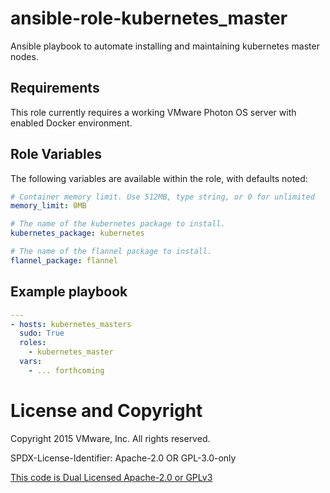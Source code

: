 # ansible-role-kubernetes_master

Ansible playbook to automate installing and maintaining kubernetes master nodes.

## Requirements

This role currently requires a working VMware Photon OS server with enabled
Docker environment.

## Role Variables

The following variables are available within the role, with defaults noted:

```yaml
# Container memory limit. Use 512MB, type string, or 0 for unlimited
memory_limit: 0MB

# The name of the kubernetes package to install.
kubernetes_package: kubernetes

# The name of the flannel package to install.
flannel_package: flannel
```

## Example playbook

```yaml
---
- hosts: kubernetes_masters
  sudo: True
  roles:
    - kubernetes_master
  vars:
    - ... forthcoming
```

# License and Copyright
 
Copyright 2015 VMware, Inc.  All rights reserved.

SPDX-License-Identifier: Apache-2.0 OR GPL-3.0-only

[This code is Dual Licensed Apache-2.0 or GPLv3](LICENSE)

